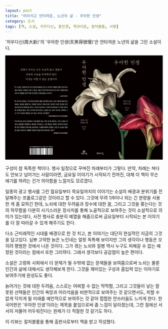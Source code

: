 ```yaml
---
layout: post
title: "어리석고 안타까운, 노년의 삶 - 우아한 인생"
category: 도서
tags: [책, 소설, 저우다신, 홍민경, 책과이음, 컬처블룸, 서평]
---
```


'저우다신(周大新)'의
'우아한 인생(天黑得很慢)'은
안타까운 노년의 삶을 그린 소설이다.

![표지](/images/tian-hei-de-hen-man-book-w640.jpg)

구성이 참 독특한 책이다.
행사 일정으로 꾸며진 차례부터가 그렇다.
만약, 차례는 쳐다도 안보고 넘어가는 사람이라면,
금요일 이야기가 시작되기 전까진,
대체 이 책이 무슨 얘기를 하려는 건가 의아함을 느낄지도 모르겠다.

일종의 광고 행사를 그린 월요일부터 목요일까지의 이야기는
소설의 배경과 분위기를 전달해주는 프롤로그같은 것이라고 할 수 있다.
그것에 무려 1/6이나 되는 긴 분량을 사용한 게 좀 묘하긴 한데,
노쇠에 대한 두려움과 장수에 대한 꿈, 그리고 그것을 쫒는다는 것의 허무함을 다분히 사기스러운 장사치를 통해 노골적으로 보여주는 것이 소설적으로 의미가 있는데다,
사전 행사로 충분히 예열을 해줌으로써
금요일부터 시작되는 본 이야기를 더 잘 따라갈 수 있게 해주기도 한다.

다소 근미래적인 시대를 배경으로 한 것 치고,
본 이야기는 대단히 현실적인 지금의 그것을 담고있다.
심뽀 고약한 늙은 노인네는 얼핏 독특해 보이지만
그의 생각이나 행동은 오히려 평범한 것에서 나온 것이다.
그가 겪는 노쇠와 질병 역시
누구도 피해갈 수 없는 예정된 것이라는 점에서 또한 그러하다.
그래서 생각보다 공감점이 높은 편이다.

소설은 고령화 사회에서 더 문제가 될 수밖에 없는 문제들을 보여줌으로써
노쇠는 물론 인간과 삶에 대해서도 생각해보게 한다.
그것을 재미있는 구성과 흡입력 있는 이야기로 보여주기에 완성도도 좋다.

늙어가는 것에 대한 두려움,
스스로는 어찌할 수 없는 막막함,
그리고 그것들이 낳는 잘못된 선택들은
인간의 욕망과 어리석음을 비판적으로 보여주는 것 같으면서도,
피할 수 없게 닥치게 될 미래를 예언적으로 보여주는 것 같아 찝찝한 안쓰러움도 느끼게 한다.
한국어판은 '우아한 인생'이라는 제목을 붙임으로써 좀 느낌이 달라졌는데,
그런 점에선 서서히 저물어 어두워진다는 원제가 더 적절한 것 같기도 하다.



<div class="im im-info">
이 리뷰는 컬처블룸을 통해 출판사로부터 책을 받고 작성했다.
</div>
